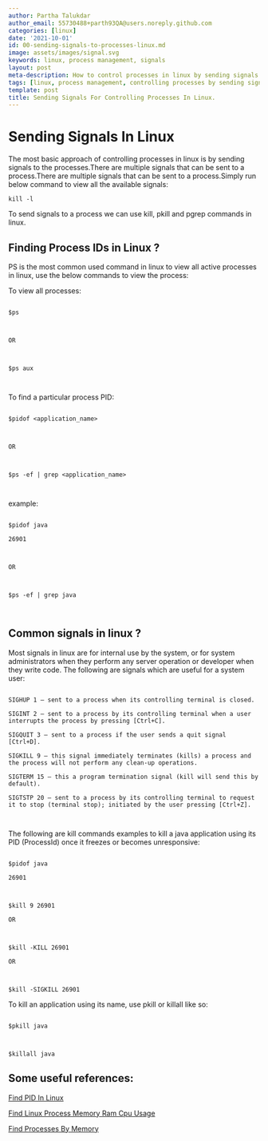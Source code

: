 ```yaml
---
author: Partha Talukdar
author_email: 55730488+parth93QA@users.noreply.github.com
categories: [linux]
date: '2021-10-01'
id: 00-sending-signals-to-processes-linux.md
image: assets/images/signal.svg
keywords: linux, process management, signals
layout: post
meta-description: How to control processes in linux by sending signals.
tags: [linux, process management, controlling processes by sending signals]
template: post
title: Sending Signals For Controlling Processes In Linux.
---
```




# Sending Signals In Linux



The most basic approach of controlling processes in linux is by sending signals to the processes.There are multiple signals that can be sent to a process.There are multiple signals that can be sent to a process.Simply run below command to view all the available signals:



`kill -l`

 

To send signals to a process we can use kill, pkill and pgrep commands in linux.



## Finding Process IDs in Linux ?



PS is the most common used command in linux to view all active processes in linux, use the below commands to view the process:



To view all processes:



```

$ps



OR



$ps aux



```



To find a particular process PID:



```

$pidof <application_name>



OR



$ps -ef | grep <application_name>



```

example:



```

$pidof java

26901



OR



$ps -ef | grep java



```





## Common signals in linux ?



Most signals in linux are for internal use by the system, or for system administrators when they perform any server operation or developer when they write code. The following are signals which are useful for a system user:

```

SIGHUP 1 – sent to a process when its controlling terminal is closed.

SIGINT 2 – sent to a process by its controlling terminal when a user interrupts the process by pressing [Ctrl+C].

SIGQUIT 3 – sent to a process if the user sends a quit signal [Ctrl+D].

SIGKILL 9 – this signal immediately terminates (kills) a process and the process will not perform any clean-up operations.

SIGTERM 15 – this a program termination signal (kill will send this by default).

SIGTSTP 20 – sent to a process by its controlling terminal to request it to stop (terminal stop); initiated by the user pressing [Ctrl+Z].



```





The following are kill commands examples to kill a java application using its PID (ProcessId) once it freezes or becomes unresponsive:



```

$pidof java 

26901



$kill 9 26901

OR



$kill -KILL 26901

OR



$kill -SIGKILL 26901

```



To kill an application using its name, use pkill or killall like so:



```

$pkill java



$killall java

```

## Some useful references:



[Find PID In Linux](https://www.tecmint.com/find-process-name-pid-number-linux/)



[Find Linux Process Memory Ram Cpu Usage](https://www.tecmint.com/find-linux-processes-memory-ram-cpu-usage/)



[Find Processes By Memory](https://www.tecmint.com/find-processes-by-memory-usage-top-batch-mode/)
